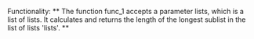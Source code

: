 Functionality: ** The function func_1 accepts a parameter lists, which is a list of lists. It calculates and returns the length of the longest sublist in the list of lists 'lists'. **